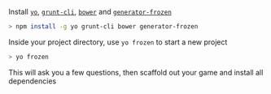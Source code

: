 Install [`yo`](http://yeoman.io/), [`grunt-cli`](http://gruntjs.com/getting-started), [`bower`](http://bower.io/) and [`generator-frozen`](http://github.com/frozenjs/generator-frozen)

```bash
> npm install -g yo grunt-cli bower generator-frozen
```

Inside your project directory, use `yo frozen` to start a new project

```bash
> yo frozen
```

This will ask you a few questions, then scaffold out your game and install all dependencies